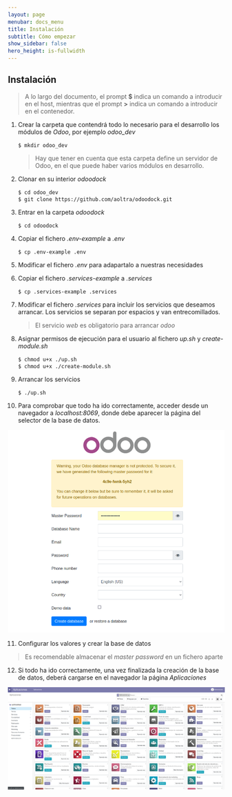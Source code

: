 ```yaml
---
layout: page
menubar: docs_menu
title: Instalación
subtitle: Cómo empezar
show_sidebar: false
hero_height: is-fullwidth
---
```


## Instalación

> A lo largo del documento, el prompt **$** indica un comando a introducir en el host, mientras que el prompt **>** indica un comando a introducir en el contenedor.

1. Crear la carpeta que contendrá todo lo necesario para el desarrollo los módulos de _Odoo_, por ejemplo _odoo_dev_

   ```
   $ mkdir odoo_dev
   ```

   > Hay que tener en cuenta que esta carpeta define un servidor de Odoo, en el que puede haber varios módulos en desarrollo.

2. Clonar en su interior _odoodock_

   ```
   $ cd odoo_dev
   $ git clone https://github.com/aoltra/odoodock.git
   ```

3. Entrar en la carpeta _odoodock_

   ```
   $ cd odoodock
   ```

4. Copiar el fichero _.env-example_ a _.env_

   ```
   $ cp .env-example .env
   ```

5. Modificar el fichero _.env_ para adapartalo a nuestras necesidades   

6. Copiar el fichero _.services-example_ a _.services_

   ```
   $ cp .services-example .services
   ```

7. Modificar el fichero _.services_ para incluir los servicios que deseamos arrancar. Los servicios se separan por espacios y van entrecomillados. 

   > El servicio _web_ es obligatorio para arrancar _odoo_

8. Asignar permisos de ejecución para el usuario al fichero _up.sh_ y _create-module.sh_

   ```
   $ chmod u+x ./up.sh
   $ chmod u+x ./create-module.sh
   ```

9. Arrancar los servicios

   ```
   $ ./up.sh
   ```

10. Para comprobar que todo ha ido correctamente, acceder desde un navegador a _localhost:8069_, donde debe aparecer la página del selector de la base de datos.

<center>

![Selector base de datos](../../assets/odoo_database_init.png)

</center>

11. Configurar los valores y crear la base de datos

   > Es recomendable almacenar el _master password_ en un fichero aparte

12. Si todo ha ido correctamente, una vez finalizada la creación de la base de datos, deberá cargarse en el navegador la página _Aplicaciones_

![Selector base de datos](./DOCUMENTATION/assets/odoo_app_init.png)